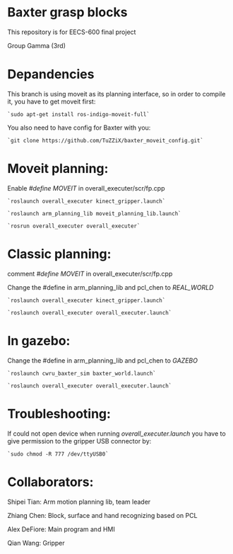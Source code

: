 # Baxter grasp blocks


This repository is for EECS-600 final project

Group Gamma (3rd)

# Depandencies

This branch is using moveit as its planning interface, so in order to compile it, you have to get moveit first:

	`sudo apt-get install ros-indigo-moveit-full`

You also need to have config for Baxter with you:

	`git clone https://github.com/TuZZiX/baxter_moveit_config.git`

# Moveit planning:

Enable *#define MOVEIT* in overall_executer/scr/fp.cpp

	`roslaunch overall_executer kinect_gripper.launch`

	`roslaunch arm_planning_lib moveit_planning_lib.launch`

	`rosrun overall_executer overall_executer`


# Classic planning:

comment *#define MOVEIT* in overall_executer/scr/fp.cpp

Change the #define in arm_planning_lib and pcl_chen to *REAL_WORLD*

	`roslaunch overall_executer kinect_gripper.launch`

	`roslaunch overall_executer overall_executer.launch`


# In gazebo:

Change the #define in arm_planning_lib and pcl_chen to *GAZEBO*

	`roslaunch cwru_baxter_sim baxter_world.launch`

	`roslaunch overall_executer overall_executer.launch`


# Troubleshooting:

If could not open device when running *overall_executer.launch* you have to give permission to the gripper USB connector by:

	`sudo chmod -R 777 /dev/ttyUSB0`

# Collaborators:

Shipei Tian: Arm motion planning lib, team leader

Zhiang Chen: Block, surface and hand recognizing based on PCL

Alex DeFiore: Main program and HMI

Qian Wang: Gripper